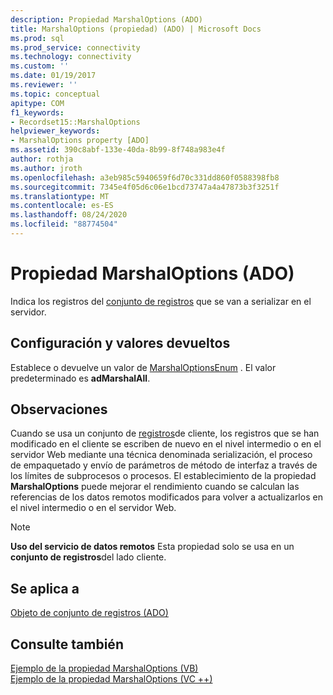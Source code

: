 ```yaml
---
description: Propiedad MarshalOptions (ADO)
title: MarshalOptions (propiedad) (ADO) | Microsoft Docs
ms.prod: sql
ms.prod_service: connectivity
ms.technology: connectivity
ms.custom: ''
ms.date: 01/19/2017
ms.reviewer: ''
ms.topic: conceptual
apitype: COM
f1_keywords:
- Recordset15::MarshalOptions
helpviewer_keywords:
- MarshalOptions property [ADO]
ms.assetid: 390c8abf-133e-40da-8b99-8f748a983e4f
author: rothja
ms.author: jroth
ms.openlocfilehash: a3eb985c5940659f6d70c331dd860f0588398fb8
ms.sourcegitcommit: 7345e4f05d6c06e1bcd73747a4a47873b3f3251f
ms.translationtype: MT
ms.contentlocale: es-ES
ms.lasthandoff: 08/24/2020
ms.locfileid: "88774504"
---
```

# <a name="marshaloptions-property-ado"></a>Propiedad MarshalOptions (ADO)
Indica los registros del [conjunto de registros](./recordset-object-ado.md) que se van a serializar en el servidor.  
  
## <a name="settings-and-return-values"></a>Configuración y valores devueltos  
 Establece o devuelve un valor de [MarshalOptionsEnum](./marshaloptionsenum.md) . El valor predeterminado es **adMarshalAll**.  
  
## <a name="remarks"></a>Observaciones  
 Cuando se usa un conjunto de [registros](./recordset-object-ado.md)de cliente, los registros que se han modificado en el cliente se escriben de nuevo en el nivel intermedio o en el servidor Web mediante una técnica denominada serialización, el proceso de empaquetado y envío de parámetros de método de interfaz a través de los límites de subprocesos o procesos. El establecimiento de la propiedad **MarshalOptions** puede mejorar el rendimiento cuando se calculan las referencias de los datos remotos modificados para volver a actualizarlos en el nivel intermedio o en el servidor Web.  
  
> [!NOTE]
>  **Uso del servicio de datos remotos** Esta propiedad solo se usa en un **conjunto de registros**del lado cliente.  
  
## <a name="applies-to"></a>Se aplica a  
 [Objeto de conjunto de registros (ADO)](./recordset-object-ado.md)  
  
## <a name="see-also"></a>Consulte también  
 [Ejemplo de la propiedad MarshalOptions (VB)](./marshaloptions-property-example-vb.md)   
 [Ejemplo de la propiedad MarshalOptions (VC ++)](./marshaloptions-property-example-vc.md)